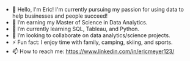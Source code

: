 - 👋 Hello, I'm Eric! I'm currently pursuing my passion for using data to help businesses and people succeed!
- 🔭 I’m earning my Master of Science in Data Analytics.
- 🌱 I’m currently learning SQL, Tableau, and Python.
- 👯 I’m looking to collaborate on data analytics/science projects.
- ⚡ Fun fact: I enjoy time with family, camping, skiing, and sports.
- 📫 How to reach me: https://www.linkedin.com/in/ericmeyer123/
